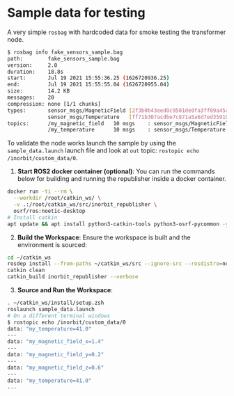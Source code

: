 # Sample data for testing

A very simple ``rosbag`` with hardcoded data for smoke testing the transformer node.

```bash
$ rosbag info fake_sensors_sample.bag
path:        fake_sensors_sample.bag
version:     2.0
duration:    18.8s
start:       Jul 19 2021 15:55:36.25 (1626720936.25)
end:         Jul 19 2021 15:55:55.04 (1626720955.04)
size:        14.2 KB
messages:    20
compression: none [1/1 chunks]
types:       sensor_msgs/MagneticField [2f3b0b43eed0c9501de0fa3ff89a45aa]
             sensor_msgs/Temperature   [ff71b307acdbe7c871a5a6d7ed359100]
topics:      /my_magnetic_field   10 msgs    : sensor_msgs/MagneticField
             /my_temperature      10 msgs    : sensor_msgs/Temperature
```

To validate the node works launch the sample by using the ``sample_data.launch`` launch file and look at ``out`` topic: ``rostopic echo /inorbit/custom_data/0``.
1. **Start ROS2 docker container (optional)**:
You can run the commands below for building and running the republisher inside a docker container.
  ```bash
  docker run -ti --rm \
    --workdir /root/catkin_ws/ \
    -v .:/root/catkin_ws/src/inorbit_republisher \
    osrf/ros:noetic-desktop
  # Install catkin
  apt update && apt install python3-catkin-tools python3-osrf-pycommon -y
  ```
2. **Build the Workspace**:
  Ensure the workspace is built and the environment is sourced:
  ```bash
  cd ~/catkin_ws
  rosdep install --from-paths ~/catkin_ws/src --ignore-src --rosdistro=noetic
  catkin clean 
  catkin_build inorbit_republisher --verbose
  ```
3. **Source and Run the Workspace**:
  ```bash
  . ~/catkin_ws/install/setup.zsh
  roslaunch sample_data.launch
# On a different terminal windows
$ rostopic echo /inorbit/custom_data/0
data: "my_temperature=41.0"
---
data: "my_magnetic_field_x=1.4"
---
data: "my_magnetic_field_y=0.2"
---
data: "my_magnetic_field_z=0.6"
---
data: "my_temperature=41.0"
...
```
